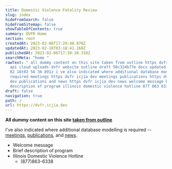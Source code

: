 ```yaml
---
title: Domestic Violence Fatality Review
slug: index
hideFromSearch: false
hideFromSitemap: false
showTableOfContents: true
summary: DVFR Home
section: root
createdAt: 2023-02-06T17:29:48.970Z
updatedAt: 2023-02-16T03:18:41.168Z
publishedAt: 2023-02-06T17:30:10.310Z
searchMeta: "home "
rawText: " all dummy content on this site taken from outline https dvfr icjia
  api cloud uploads dvfr website outline draft 50c324b77e docx updated at 2023
  02 16t02 56 36 891z i ve also indicated where additional database modelling is
  required meetings https dvfr icjia dev meetings publications https dvfr icjia
  dev publications and news https dvfr icjia dev news welcome message brief
  description of program illinois domestic violence hotline 877 863 6338 "
draft: false
navigation: true
path: /
url: https://dvfr.icjia.dev
---
```


<div style="min-width: 100% !important; " class="text-center">

**All dummy content on this site [taken from outline](https://dvfr.icjia-api.cloud/uploads/DVFR_website_outline_draft_50c324b77e.docx?updated_at=2023-02-16T02:56:36.891Z)**

I've also indicated where additional database modelling  is required -- [meetings](https://dvfr.icjia.dev/meetings), [publications](https://dvfr.icjia.dev/publications), and [news](https://dvfr.icjia.dev/news).

</div>

- Welcome message
- Brief description of program
- Illinois Domestic Violence Hotline
    - (877)863-6338

 
